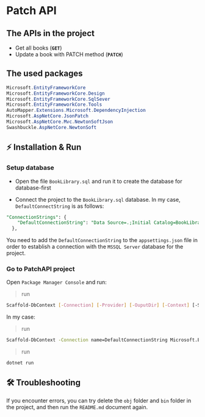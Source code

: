 # Patch API

## The APIs in the project
* Get all books (**`GET`**)
* Update a book with PATCH method (**`PATCH`**)
## The used packages
```cs
Microsoft.EntityFrameworkCore
Microsoft.EntityFrameworkCore.Design
Microsoft.EntityFrameworkCore.SqlSever
Microsoft.EntityFrameworkCore.Tools
AutoMapper.Extensions.Microsoft.DependencyInjection
Microsoft.AspNetCore.JsonPatch
Microsoft.AspNetCore.Mvc.NewtonSoftJson
Swashbuckle.AspNetCore.NewtonSoft
```


## ⚡ Installation & Run

### Setup database

* Open the file `BookLibrary.sql` and run it to create the database for database-first

* Connect the project to the `BookLibrary.sql` database. In my case, `DefaultConnectString` is as follows:
```sql
"ConnectionStrings": {
    "DefaultConnectionString": "Data Source=.;Initial Catalog=BookLibrary;Integrated Security=True;Trusted_Connection=True;TrustServerCertificate=True;"
  },
```
You need to add the `DefaultConnectionString` to the `appsettings.json` file in order to establish a connection with the `MSSQL Server` database for the project.

### Go to PatchAPI project
Open `Package Manager Console` and run:
>run
```sh
Scaffold-DbContext [-Connection] [-Provider] [-OuputDir] [-Context] [-Schemas>] [-Tables>] [-DataAnnotations] [-Force] [-Project] [-StartupProject] [<CommonParameters>]
```
In my case:
>run
```sh
Scaffold-DbContext -Connection name=DefaultConnectionString Microsoft.EntityFrameworkCore.SqlServer -OutputDir Data/Models -context DataContext -f -contextDir Data -DataAnnotations
```
>run 
```sh
dotnet run
```
## 🛠️ Troubleshooting
If you encounter errors, you can try delete the `obj` folder and `bin` folder in the project, and then run the `README.md` document again.